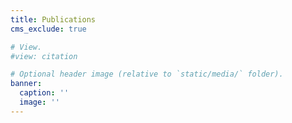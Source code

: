 ```yaml
---
title: Publications
cms_exclude: true

# View.
#view: citation

# Optional header image (relative to `static/media/` folder).
banner:
  caption: ''
  image: ''
---
```

